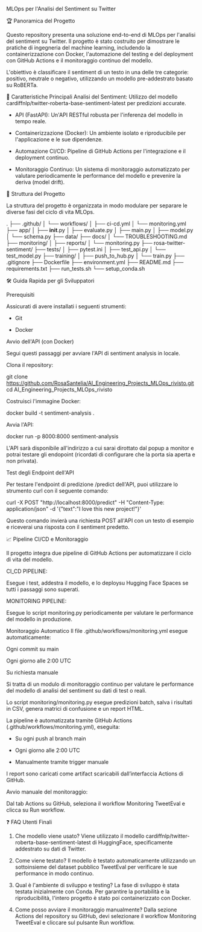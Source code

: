 MLOps per l'Analisi del Sentiment su Twitter

🏆 Panoramica del Progetto

Questo repository presenta una soluzione end-to-end di MLOps per l'analisi del sentiment su Twitter. Il progetto è stato costruito per dimostrare le pratiche di ingegneria del machine learning, includendo la containerizzazione con Docker, l'automazione del testing e del deployment con GitHub Actions e il monitoraggio continuo del modello.

L'obiettivo è classificare il sentiment di un testo in una delle tre categorie: positivo, neutrale o negativo, utilizzando un modello pre-addestrato basato su RoBERTa.

🚀 Caratteristiche Principali
Analisi del Sentiment: Utilizzo del modello cardiffnlp/twitter-roberta-base-sentiment-latest per predizioni accurate.

- API (FastAPI): Un'API RESTful robusta per l'inferenza del modello in tempo reale.

- Containerizzazione (Docker): Un ambiente isolato e riproducibile per l'applicazione e le sue dipendenze.

- Automazione CI/CD: Pipeline di GitHub Actions per l'integrazione e il deployment continuo.

- Monitoraggio Continuo: Un sistema di monitoraggio automatizzato per valutare periodicamente le performance del modello e prevenire la deriva (model drift).

📂 Struttura del Progetto

La struttura del progetto è organizzata in modo modulare per separare le diverse fasi del ciclo di vita MLOps.

.
├── .github/
│   └── workflows/
│       ├── ci-cd.yml
│       └── monitoring.yml
├── app/
│   ├── __init__.py
│   ├── evaluate.py
│   ├── main.py
│   ├── model.py
│   └── schema.py
├── data/
├── docs/
│   └── TROUBLESHOOTING.md
├── monitoring/
│   ├── reports/
│   └── monitoring.py
├── rosa-twitter-sentiment/
├── tests/
│   ├── pytest.ini
│   ├── test_api.py
│   └── test_model.py
├── training/
│   ├── push_to_hub.py
│   └── train.py
├── .gitignore
├── Dockerfile
├── environment.yml
├── README.md
├── requirements.txt
├── run_tests.sh
└── setup_conda.sh

🛠 Guida Rapida per gli Sviluppatori

Prerequisiti

Assicurati di avere installati i seguenti strumenti:

- Git

- Docker

Avvio dell'API (con Docker)

Segui questi passaggi per avviare l'API di sentiment analysis in locale.

Clona il repository:

git clone https://github.com/RosaSantelia/AI_Engineering_Projects_MLOps_rivisto.git
cd AI_Engineering_Projects_MLOps_rivisto

Costruisci l'immagine Docker:

docker build -t sentiment-analysis .

Avvia l'API:

docker run -p 8000:8000 sentiment-analysis

L'API sarà disponibile all'indirizzo a cui sarai dirottato dal popup a monitor e potrai testare gli endopoint (ricordati di configurare che la porta sia aperta e non privata).

Test degli Endpoint dell'API

Per testare l'endpoint di predizione /predict dell'API, puoi utilizzare lo strumento curl con il seguente comando:

curl -X POST "http://localhost:8000/predict" -H "Content-Type: application/json" -d '{"text":"I love this new project!"}'

Questo comando invierà una richiesta POST all'API con un testo di esempio e riceverai una risposta con il sentiment predetto.

📈 Pipeline CI/CD e Monitoraggio

Il progetto integra due pipeline di GitHub Actions per automatizzare il ciclo di vita del modello.

CI_CD PIPELINE:

Esegue i test, addestra il modello, e lo deploysu Hugging Face Spaces se tutti i passaggi sono superati.

MONITORING PIPELINE:

Esegue lo script monitoring.py periodicamente per valutare le performance del modello in produzione.

Monitoraggio Automatico
Il file .github/workflows/monitoring.yml esegue automaticamente:

Ogni commit su main

Ogni giorno alle 2:00 UTC

Su richiesta manuale

Si tratta di un modulo di monitoraggio continuo per valutare le performance del modello di analisi del sentiment su dati di test o reali.

Lo script monitoring/monitoring.py esegue predizioni batch, salva i risultati in CSV, genera matrici di confusione e un report HTML.

La pipeline è automatizzata tramite GitHub Actions (.github/workflows/monitoring.yml), eseguita:

- Su ogni push al branch main

- Ogni giorno alle 2:00 UTC

- Manualmente tramite trigger manuale

I report sono caricati come artifact scaricabili dall’interfaccia Actions di GitHub.

Avvio manuale del monitoraggio:

Dal tab Actions su GitHub, seleziona il workflow Monitoring TweetEval e clicca su Run workflow.

❓ FAQ Utenti Finali

1. Che modello viene usato?
Viene utilizzato il modello cardiffnlp/twitter-roberta-base-sentiment-latest di HuggingFace, specificamente addestrato su dati di Twitter.

2. Come viene testato?
Il modello è testato automaticamente utilizzando un sottoinsieme del dataset pubblico TweetEval per verificare le sue performance in modo continuo.

3. Qual è l'ambiente di sviluppo e testing?
La fase di sviluppo è stata testata inizialmente con Conda. Per garantire la portabilità e la riproducibilità, l'intero progetto è stato poi containerizzato con Docker.

4. Come posso avviare il monitoraggio manualmente?
Dalla sezione Actions del repository su GitHub, devi selezionare il workflow Monitoring TweetEval e cliccare sul pulsante Run workflow.
